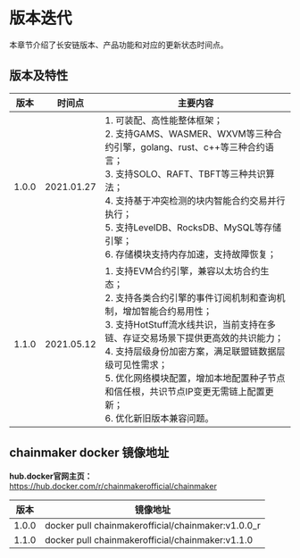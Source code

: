 # 版本迭代

本章节介绍了长安链版本、产品功能和对应的更新状态时间点。

## 版本及特性

| 版本                  | 时间点       | 主要内容                   |
| -------------------- | -------- | -------------------- |
| 1.0.0                  | 2021.01.27     | 1. 可装配、高性能整体框架；<br>2. 支持GAMS、WASMER、WXVM等三种合约引擎，golang、rust、c++等三种合约语言；<br>3. 支持SOLO、RAFT、TBFT等三种共识算法；<br>4. 支持基于冲突检测的块内智能合约交易并行执行；<br>5. 支持LevelDB、RocksDB、MySQL等存储引擎；<br>6. 存储模块支持内存加速，支持故障恢复；     |
| 1.1.0 | 2021.05.12 | 1. 支持EVM合约引擎，兼容以太坊合约生态；<br/>2. 支持各类合约引擎的事件订阅机制和查询机制，增加智能合约易用性；<br/>3. 支持HotStuff流水线共识，当前支持在多链、存证交易场景下提供更高效的共识能力；<br/>4. 支持层级身份加密方案，满足联盟链数据层级可见性需求；<br/>5. 优化网络模块配置，增加本地配置种子节点和信任根，共识节点IP变更无需链上配置更新；<br/>6. 优化新旧版本兼容问题。 |



## chainmaker docker 镜像地址

**hub.docker官网主页：**<a href="https://hub.docker.com/r/chainmakerofficial/chainmaker" target="_blank">https://hub.docker.com/r/chainmakerofficial/chainmaker</a>


| 版本  | 镜像地址                                           |
| ----- | -------------------------------------------------- |
| 1.0.0 | docker pull chainmakerofficial/chainmaker:v1.0.0_r |
| 1.1.0 | docker pull chainmakerofficial/chainmaker:v1.1.0   |

